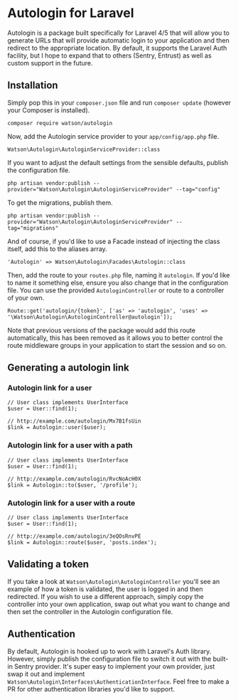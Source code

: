 Autologin for Laravel
=====================

Autologin is a package built specifically for Laravel 4/5 that will allow you to generate URLs that will provide automatic login to your application and then redirect to the appropriate location. By default, it supports the Laravel Auth facility, but I hope to expand that to others (Sentry, Entrust) as well as custom support in the future.



## Installation

Simply pop this in your `composer.json` file and run `composer update` (however your Composer is installed).

    composer require watson/autologin

Now, add the Autologin service provider to your `app/config/app.php` file.

`Watson\Autologin\AutologinServiceProvider::class`

If you want to adjust the default settings from the sensible defaults, publish the configuration file.

`php artisan vendor:publish --provider="Watson\Autologin\AutologinServiceProvider" --tag="config"`

To get the migrations, publish them.

`php artisan vendor:publish --provider="Watson\Autologin\AutologinServiceProvider" --tag="migrations"`

And of course, if you'd like to use a Facade instead of injecting the class itself, add this to the aliases array.

`'Autologin' => Watson\Autologin\Facades\Autologin::class`

Then, add the route to your `routes.php` file, naming it `autologin`. If you'd like to name it something else, ensure you also change that in the configuration file. You can use the provided `AutologinController` or route to a controller of your own.

    Route::get('autologin/{token}', ['as' => 'autologin', 'uses' => '\Watson\Autologin\AutologinController@autologin']);

Note that previous versions of the package would add this route automatically, this has been removed as it allows you to better control the route middleware groups in your application to start the session and so on.

## Generating a autologin link

### Autologin link for a user

	// User class implements UserInterface
	$user = User::find(1);

	// http://example.com/autologin/Mx7B1fsUin
    $link = Autologin::user($user);

### Autologin link for a user with a path

    // User class implements UserInterface
    $user = User::find(1);

    // http://example.com/autologin/RvcNoAcH0X
	$link = Autologin::to($user, '/profile');

### Autologin link for a user with a route

    // User class implements UserInterface
    $user = User::find(1);

    // http://example.com/autologin/3eQOsRnvPE
    $link = Autologin::route($user, 'posts.index');

## Validating a token

If you take a look at `Watson\Autologin\AutologinController` you'll see an example of how a token is validated, the user is logged in and then redirected. If you wish to use a different approach, simply copy the controller into your own application, swap out what you want to change and then set the controller in the Autologin configuration file.

## Authentication

By default, Autologin is hooked up to work with Laravel's Auth library. However, simply publish the configuration file to switch it out with the built-in Sentry provider. It's super easy to implement your own provider, just swap it out and implement `Watson\Autologin\Interfaces\AuthenticationInterface`. Feel free to make a PR for other authentication libraries you'd like to support.